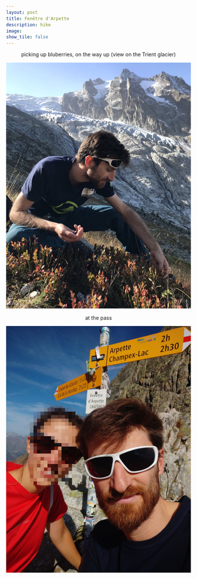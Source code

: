 ```yaml
---
layout: post
title: Fenêtre d'Arpette  		
description: hike 
image:
show_tile: false 
---
```




<center> picking up bluberries, on the way up (view on the Trient glacier)</center>

![](../assets/images/summer/fenetre_arpette/IMG_3736.jpg)


<center> at the pass </center>

![](../assets/images/summer/fenetre_arpette/IMG-20210925.jpg)
